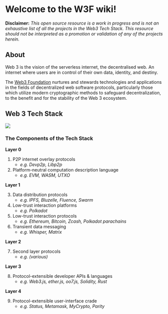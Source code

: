 # Welcome to the W3F wiki!

**Disclaimer:** _This open source resource is a work in progress and is not an exhaustive list of all the projects in the Web3 Tech Stack. This resource should not be interpreted as a promotion or validation of any of the projects herein._

## About
Web 3 is the vision of the serverless internet, the decentralised web. An internet where users are in control of
their own data, identity, and destiny.

The [Web3 Foundation](Web3-Mission-and-Background.md) nurtures and stewards technologies and applications in the fields of decentralized web software protocols, particularly those which utilize modern cryptographic methods to safeguard decentralization, to the benefit and for the stability of the Web 3 ecosystem.


## Web 3 Tech Stack
![](https://i.imgur.com/r0G3SQq.png)

### The Components of the Tech Stack

**Layer 0**

1. P2P internet overlay protocols 
    - _e.g. Devp2p, Libp2p_
2. Platform-neutral computation description language 
    - _e.g. EVM, WASM, UTXO_

**Layer 1**

3. Data distribution protocols
    - _e.g. IPFS, Bluzelle, Fluence, Swarm_
4. Low-trust interaction platforms
    - _e.g. Polkadot_
5. Low-trust interaction protocols
    - _e.g. Ethereum, Bitcoin, Zcash, Polkadot parachains_
6. Transient data messaging
    - _e.g. Whisper, Matrix_

**Layer 2**

7. Second layer protocols
    - _e.g. (various)_

**Layer 3**

8. Protocol-extensible developer APIs & languages
    - _e.g. Web3.js, ether.js, oo7.js, Solidity, Rust_

**Layer 4**

9. Protocol-extensible user-interface crade
    - _e.g. Status, Metamask, MyCrypto, Parity_
